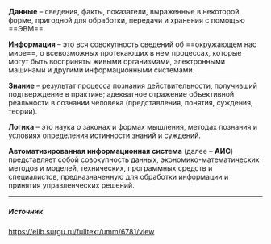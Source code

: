 **Данные** – сведения, факты, показатели, выраженные в некоторой форме, пригодной для обработки, передачи и хранения с помощью ==ЭВМ==.

**Информация** – это вся совокупность сведений об ==окружающем нас мире==, о всевозможных протекающих в нем процессах, которые могут быть восприняты живыми организмами, электронными машинами и другими информационными системами.

**Знание** – результат процесса познания действительности, получивший подтверждение в практике; адекватное отражение объективной реальности в сознании человека (представления, понятия, суждения, теории).

**Логика** – это наука о законах и формах мышления, методах познания и условиях определения истинности знаний и суждений.

**Автоматизированная информационная система** (далее – **АИС**) представляет собой совокупность данных, экономико-математических методов и моделей, технических, программных средств и специалистов, предназначенную для обработки информации и принятия управленческих решений.

---
##### Источник
https://elib.surgu.ru/fulltext/umm/6781/view